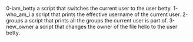 0-iam_betty a script that switches the current user to the user betty.
1-who_am_i a script that prints the effective username of the current user.
2-groups a script that prints all the groups the current user is part of.
3-new_owner a script that changes the owner of the file hello to the user betty.
